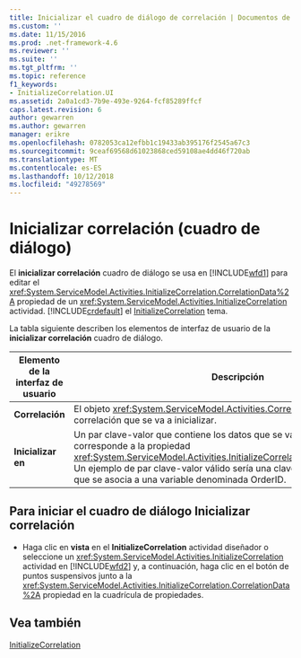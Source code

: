 ```yaml
---
title: Inicializar el cuadro de diálogo de correlación | Documentos de Microsoft
ms.custom: ''
ms.date: 11/15/2016
ms.prod: .net-framework-4.6
ms.reviewer: ''
ms.suite: ''
ms.tgt_pltfrm: ''
ms.topic: reference
f1_keywords:
- InitializeCorrelation.UI
ms.assetid: 2a0a1cd3-7b9e-493e-9264-fcf85289ffcf
caps.latest.revision: 6
author: gewarren
ms.author: gewarren
manager: erikre
ms.openlocfilehash: 0782053ca12efbb1c19433ab395176f2545a67c3
ms.sourcegitcommit: 9ceaf69568d61023868ced59108ae4dd46f720ab
ms.translationtype: MT
ms.contentlocale: es-ES
ms.lasthandoff: 10/12/2018
ms.locfileid: "49278569"
---
```

# <a name="initialize-correlation-dialog-box"></a>Inicializar correlación (cuadro de diálogo)
El **inicializar correlación** cuadro de diálogo se usa en [!INCLUDE[wfd1](../includes/wfd1-md.md)] para editar el <xref:System.ServiceModel.Activities.InitializeCorrelation.CorrelationData%2A> propiedad de un <xref:System.ServiceModel.Activities.InitializeCorrelation> actividad. [!INCLUDE[crdefault](../includes/crdefault-md.md)] el [InitializeCorrelation](../workflow-designer/initializecorrelation-activity-designer.md) tema.  
  
 La tabla siguiente describen los elementos de interfaz de usuario de la **inicializar correlación** cuadro de diálogo.  
  
|Elemento de la interfaz de usuario|Descripción|  
|----------------|-----------------|  
|**Correlación**|El objeto <xref:System.ServiceModel.Activities.CorrelationHandle> de la correlación que se va a inicializar.|  
|**Inicializar en**|Un par clave-valor que contiene los datos que se van a inicializar. Esto corresponde a la propiedad <xref:System.ServiceModel.Activities.InitializeCorrelation.CorrelationData%2A>. Un ejemplo de par clave-valor válido sería una clave denominada "OrderID" que se asocia a una variable denominada OrderID.|  
  
## <a name="to-launch-the-initialize-correlation-dialog-box"></a>Para iniciar el cuadro de diálogo Inicializar correlación  
  
-   Haga clic en **vista** en el **InitializeCorrelation** actividad diseñador o seleccione un <xref:System.ServiceModel.Activities.InitializeCorrelation> actividad en [!INCLUDE[wfd2](../includes/wfd2-md.md)] y, a continuación, haga clic en el botón de puntos suspensivos junto a la <xref:System.ServiceModel.Activities.InitializeCorrelation.CorrelationData%2A> propiedad en la cuadrícula de propiedades.  
  
## <a name="see-also"></a>Vea también  
 [InitializeCorrelation](../workflow-designer/initializecorrelation-activity-designer.md)